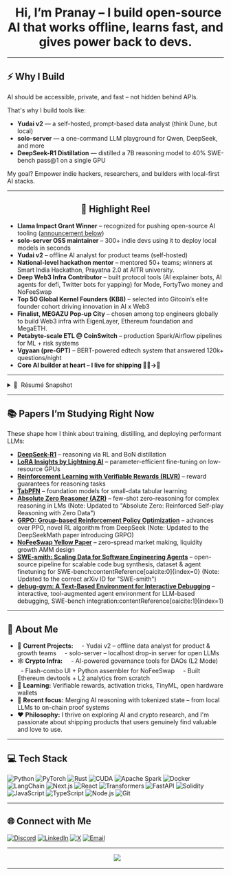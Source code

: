 <h1 align="center">
  Hi, I’m Pranay – I build open-source AI that works offline, learns fast, and gives power back to devs.
</h1>

---

## ⚡ Why I Build

AI should be accessible, private, and fast – not hidden behind APIs.

That's why I build tools like:
- **Yudai v2** — a self-hosted, prompt-based data analyst (think Dune, but local)
- **solo-server** — a one-command LLM playground for Qwen, DeepSeek, and more
- **DeepSeek-R1 Distillation** — distilled a 7B reasoning model to 40% SWE-bench pass@1 on a single GPU

My goal? Empower indie hackers, researchers, and builders with local-first AI stacks.

---

<h2 align="center">🚀 Highlight Reel</h2>

- **Llama Impact Grant Winner** – recognized for pushing open-source AI tooling ([announcement below](#llama-impact-grant-spotlight))  
- **solo-server OSS maintainer** – 300+ indie devs using it to deploy local models in seconds  
- **Yudai v2** – offline AI analyst for product teams (self-hosted)  
- **National-level hackathon mentor** – mentored 50+ teams; winners at Smart India Hackathon, Prayatna 2.0 at AITR university. 
- **Deep Web3 Infra Contributor** – built protocol tools (AI explainer bots, AI agents for defi, Twitter bots for yapping) for Mode, FortyTwo money and NoFeeSwap  
- **Top 50 Global Kernel Founders (KB8)** – selected into Gitcoin’s elite founder cohort driving innovation in AI x Web3  
- **Finalist, MEGAZU Pop-up City** – chosen among top engineers globally to build Web3 infra with EigenLayer, Ethereum foundation and MegaETH. 
- **Petabyte-scale ETL @ CoinSwitch** – production Spark/Airflow pipelines for ML + risk systems  
- **Vgyaan (pre-GPT)** – BERT-powered edtech system that answered 120k+ questions/night  
- **Core AI builder at heart – I live for shipping 👷‍♂️→🚀**

---

<details>
<summary>📜 &nbsp;Résumé Snapshot</summary>

> **Senior ML / GenAI Engineer** • 8 yrs in AI, 2 yrs in crypto infra  
> **Domains:** LLMs, generative agents, on-chain AI, distributed data systems  
> **Highlights:** solo-server maintainer, Llama Grant winner, Kernel Founder, Web3 finalist @ MEGAETH  
> **Mission:** Build tools that give people superpowers, not cloud lock-in.

</details>

---

## 📚 Papers I’m Studying Right Now

These shape how I think about training, distilling, and deploying performant LLMs:
- **[DeepSeek-R1](https://arxiv.org/abs/2501.12948)** – reasoning via RL and BoN distillation
- **[LoRA Insights by Lightning AI](https://lightning.ai/pages/community/lora-insights/)** – parameter-efficient fine-tuning on low-resource GPUs
- **[Reinforcement Learning with Verifiable Rewards (RLVR)](https://arxiv.org/abs/2503.23829)** – reward guarantees for reasoning tasks 
- **[TabPFN](https://www.nature.com/articles/s41586-024-08328-6)** – foundation models for small-data tabular learning 
- **[Absolute Zero Reasoner (AZR)](https://arxiv.org/abs/2505.03335)** – few-shot zero-reasoning for complex reasoning in LMs (Note: Updated to "Absolute Zero: Reinforced Self-play Reasoning with Zero Data")
- **[GRPO: Group-based Reinforcement Policy Optimization](https://arxiv.org/abs/2401.08406)** – advances over PPO, novel RL algorithm from DeepSeek (Note: Updated to the DeepSeekMath paper introducing GRPO)
- **[NoFeeSwap Yellow Paper](https://www.nofeeswap.org/yellowpaper.pdf)** – zero-spread market making, liquidity growth AMM design
- **[SWE-smith: Scaling Data for Software Engineering Agents](https://arxiv.org/abs/2504.21798)** – open-source pipeline for scalable code bug synthesis, dataset & agent finetuning for SWE-bench:contentReference[oaicite:0]{index=0} (Note: Updated to the correct arXiv ID for "SWE-smith")
- **[debug-gym: A Text-Based Environment for Interactive Debugging](https://arxiv.org/abs/2503.21557)** – interactive, tool-augmented agent environment for LLM-based debugging, SWE-bench integration:contentReference[oaicite:1]{index=1}
---

## 🧠 About Me

- 🔭 **Current Projects:**  
  - Yudai v2 – offline data analyst for product & growth teams  
  - solo-server – localhost drop-in server for open LLMs  
- 🕸️ **Crypto Infra:**  
  - AI-powered governance tools for DAOs (L2 Mode)  
  - Flash-combo UI + Python assembler for NoFeeSwap  
  - Built Ethereum devtools + L2 analytics from scratch  
- 🧠 **Learning:** Verifiable rewards, activation tricks, TinyML, open hardware wallets  
- 🧵 **Recent focus:** Merging AI reasoning with tokenized state – from local LLMs to on-chain proof systems
- ❤️ **Philosophy:** I thrive on exploring AI and crypto research, and I'm passionate about shipping products that users genuinely find valuable and love to use.

---

## 💻 Tech Stack

![Python](https://img.shields.io/badge/Python-3670A0.svg?style=plastic&logo=python&logoColor=ffdd54)
![PyTorch](https://img.shields.io/badge/PyTorch-%23EE4C2C.svg?style=plastic&logo=PyTorch&logoColor=white)
![Rust](https://img.shields.io/badge/Rust-%23000000.svg?style=plastic&logo=rust&logoColor=white)
![CUDA](https://img.shields.io/badge/CUDA-000000.svg?style=plastic&logo=nvidia&logoColor=green)
![Apache Spark](https://img.shields.io/badge/Spark-FDEE21?style=plastic&logo=apachespark&logoColor=black)
![Docker](https://img.shields.io/badge/Docker-0db7ed.svg?style=plastic&logo=docker&logoColor=white)
![LangChain](https://img.shields.io/badge/LangChain-000000.svg?style=plastic&logo=chainlink&logoColor=white)
![Next.js](https://img.shields.io/badge/Next.js-black?style=plastic&logo=next.js&logoColor=white)
![React](https://img.shields.io/badge/React-20232a.svg?style=plastic&logo=react&logoColor=61DAFB)
![Transformers](https://img.shields.io/badge/Transformers-FFD21E?style=plastic&logo=huggingface&logoColor=black)
![FastAPI](https://img.shields.io/badge/FastAPI-009688.svg?style=plastic&logo=fastapi&logoColor=white)
![Solidity](https://img.shields.io/badge/Solidity-%23363636.svg?style=plastic&logo=solidity&logoColor=white)
![JavaScript](https://img.shields.io/badge/JavaScript-F7DF1E?style=plastic&logo=javascript&logoColor=black)
![TypeScript](https://img.shields.io/badge/TypeScript-3178C6?style=plastic&logo=typescript&logoColor=white)
![Node.js](https://img.shields.io/badge/Node.js-339933?style=plastic&logo=nodedotjs&logoColor=white)
![Git](https://img.shields.io/badge/Git-F05033?style=plastic&logo=git&logoColor=white)

---

## 🌐 Connect with Me

[![Discord](https://img.shields.io/badge/Discord-7289DA?style=for-the-badge&logo=discord&logoColor=white)](https://discord.gg/pranay5255)
[![LinkedIn](https://img.shields.io/badge/LinkedIn-0077B5?style=for-the-badge&logo=linkedin&logoColor=white)](https://linkedin.com/in/pranay5255)
[![X](https://img.shields.io/badge/X-000000?style=for-the-badge&logo=x&logoColor=white)](https://x.com/pranay5255)
[![Email](https://img.shields.io/badge/Email-D14836?style=for-the-badge&logo=gmail&logoColor=white)](mailto:pranay5255@yahoo.com)

---

<p align="center">
  <img src="https://github-profile-trophy.vercel.app/?username=pranay5255&theme=radical&no-frame=true&margin-w=4">
</p>

---
